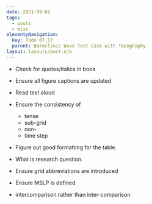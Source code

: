```yaml
---
date: 2021-09-01
tags:
  - posts
  - misc
eleventyNavigation:
  key: Todo 07_17
  parent: Baroclinic Wave Test Case with Topography
layout: layouts/post.njk
---
```



* Check for quotes/italics in book
* Ensure all figure captions are updated
* Read text aloud
* Ensure the consistency of
  * tense
  * sub-grid
  * non-
  * time step

* Figure out good formatting for the table.


* What is research question.
  
* Ensure grid abbreviations are introduced
* Ensure MSLP is defined
* intercomparison rather than inter-comparison
